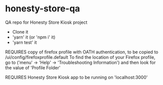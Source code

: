# honesty-store-qa
QA repo for Honesty Store Kiosk project

* Clone it
* 'yarn' it (or 'npm i' it)
* 'yarn test' it

REQUIRES copy of firefox profile with OATH authentication, to be copied to /ui/config/firefoxprofile.default
To find the location of your Firefox profile, go to ('menu' -> 'Help' -> 'Troubleshooting Information') and then look for the value of 'Profile Folder'

REQUIRES Honesty Store Kiosk app to be running on 'localhost:3000'
